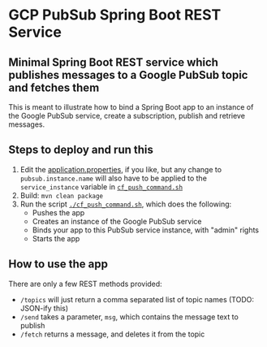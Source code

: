 # GCP PubSub Spring Boot REST Service

## Minimal Spring Boot REST service which publishes messages to a Google PubSub topic and fetches them

This is meant to illustrate how to bind a Spring Boot app to an instance of the Google PubSub
service, create a subscription, publish and retrieve messages.

## Steps to deploy and run this
1. Edit the [application.properties](./src/main/resources/application.properties), if you like, but any
   change to `pubsub.instance.name` will also have to be applied to the `service_instance` variable
   in [`cf_push_command.sh`](./cf_push_command.sh)
1. Build: `mvn clean package`
1. Run the script [`./cf_push_command.sh`](./cf_push_command.sh), which does the following:
   * Pushes the app
   * Creates an instance of the Google PubSub service
   * Binds your app to this PubSub service instance, with "admin" rights
   * Starts the app

## How to use the app
There are only a few REST methods provided:
* `/topics` will just return a comma separated list of topic names (TODO: JSON-ify this)
* `/send` takes a parameter, `msg`, which contains the message text to publish
* `/fetch` returns a message, and deletes it from the topic


